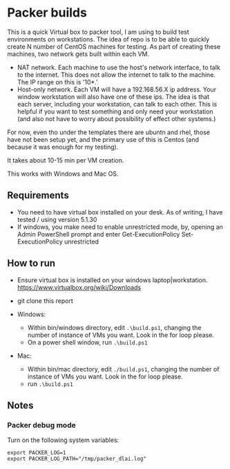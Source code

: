 # Packer builds
This is a quick Virtual box to packer tool, I am using to build test environments on workstations.   The idea of repo is to be able to quickly create N number of CentOS machines for testing.  As part of creating these machines, two network gets built within each VM.

* NAT network.  Each machine to use the host's network interface, to talk to the internet.  This does not allow the internet to talk to the machine.  The IP range on this is '10\*.'
* Host-only network.  Each VM will have a 192.168.56.X ip address.  Your window workstation will also have one of these ips.  The idea is that each server, including your workstation, can talk to each other.  This is helpful if you want to test something and only need your workstation (and also not have to worry about possibility of effect other systems.)

For now, even tho under the templates there are ubuntn and rhel, those have not been setup yet, and the primary use of this is Centos (and because it was enough for my testing).

It takes about 10-15 min per VM creation.

This works with Windows and Mac OS.

## Requirements
* You need to have virtual box installed on your desk. As of writing, I have tested / using version 5.1.30
* If windows, you make need to enable unrestricted mode, by, opening an Admin PowerShell prompt and enter
    Get-ExecutionPolicy
    Set-ExecutionPolicy unrestricted


## How to run

* Ensure virtual box is installed on your windows laptop|workstation.  https://www.virtualbox.org/wiki/Downloads
* git clone this report

* Windows:
   * Within bin/windows directory, edit `.\build.ps1`, changing the number of instance of VMs you want.  Look in the for loop please.
   * On a power shell window, run `.\build.ps1`
* Mac:
   * Within bin/mac directory, edit `./build.ps1`, changing the number of instance of VMs you want.  Look in the for loop please.
   * run `.\build.ps1`


## Notes

### Packer debug mode

Turn on the following system variables:

```
export PACKER_LOG=1
export PACKER_LOG_PATH="/tmp/packer_dlai.log"
```